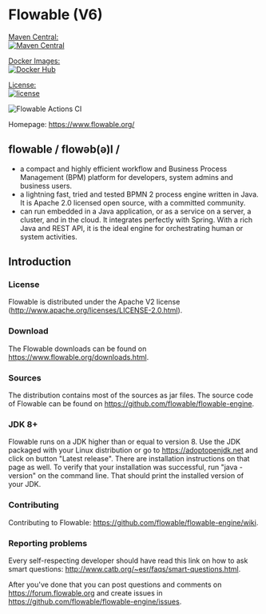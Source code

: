 Flowable (V6)
========

[Maven Central:  
    ![Maven Central](https://maven-badges.herokuapp.com/maven-central/org.flowable/flowable-engine/badge.svg)](https://maven-badges.herokuapp.com/maven-central/org.flowable/flowable-engine)

[Docker Images:  
    ![Docker Hub](https://shields.io/docker/pulls/flowable/flowable-ui)](https://hub.docker.com/u/flowable/)

[License:  
	![license](https://img.shields.io/hexpm/l/plug.svg)](https://github.com/flowable/flowable-engine/blob/master/LICENSE)

![Flowable Actions CI](https://github.com/flowable/flowable-engine/workflows/Flowable%20Main%20Build/badge.svg?branch=master)

Homepage: https://www.flowable.org/

## flowable / flowəb(ə)l /
* a compact and highly efficient workflow and Business Process Management (BPM) platform for developers, system admins and business users.
* a lightning fast, tried and tested BPMN 2 process engine written in Java.  It is Apache 2.0 licensed open source, with a committed community.
* can run embedded in a Java application, or as a service on a server, a cluster, and in the cloud.  It integrates perfectly with Spring.  With a rich Java and REST API, it is the ideal engine for orchestrating human or system activities.

## Introduction

### License

Flowable is distributed under the Apache V2 license (http://www.apache.org/licenses/LICENSE-2.0.html).

### Download

The Flowable downloads can be found on https://www.flowable.org/downloads.html.

### Sources

The distribution contains most of the sources as jar files. The source code of Flowable can be found on https://github.com/flowable/flowable-engine.

### JDK 8+

Flowable runs on a JDK higher than or equal to version 8. Use the JDK packaged with your Linux distribution or go to https://adoptopenjdk.net and click on button "Latest release". There are installation instructions on that page as well. To verify that your installation was successful, run "java -version" on the command line.  That should print the installed version of your JDK.

### Contributing

Contributing to Flowable: https://github.com/flowable/flowable-engine/wiki.

### Reporting problems

Every self-respecting developer should have read this link on how to ask smart questions: http://www.catb.org/~esr/faqs/smart-questions.html.

After you've done that you can post questions and comments on https://forum.flowable.org and create issues in https://github.com/flowable/flowable-engine/issues.
